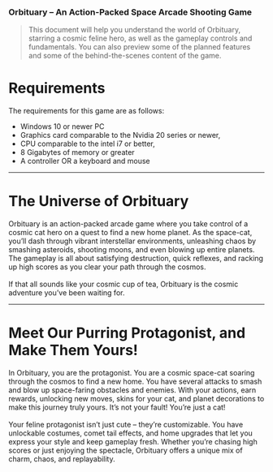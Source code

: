 ### Orbituary – An Action-Packed Space Arcade Shooting Game

> This document will help you understand the world of Orbituary, starring a cosmic feline hero, as well as the gameplay controls and fundamentals. You can also preview some of the planned features and some of the behind-the-scenes content of the game. 

# Requirements

The requirements for this game are as follows: 
- Windows 10 or newer PC
- Graphics card comparable to the Nvidia 20 series or newer, 
- CPU comparable to the intel i7 or better, 
- 8 Gigabytes of memory or greater
- A controller OR a keyboard and mouse
***
# The Universe of Orbituary
Orbituary is an action-packed arcade game where you take control of a cosmic cat hero on a quest to find a new home planet. As the space-cat, you’ll dash through vibrant interstellar environments, unleashing chaos by smashing asteroids, shooting moons, and even blowing up entire planets. The gameplay is all about satisfying destruction, quick reflexes, and racking up high scores as you clear your path through the cosmos.
<br><br>
If that all sounds like your cosmic cup of tea, Orbituary is the cosmic adventure you’ve been waiting for.
***
# Meet Our Purring Protagonist, and Make Them Yours!

In Orbituary, you are the protagonist. You are a cosmic space-cat soaring through the cosmos to find a new home. You have several attacks to smash and blow up space-faring obstacles and enemies. With your actions, earn rewards, unlocking new moves, skins for your cat, and planet decorations to make this journey truly yours. It’s not your fault! You’re just a cat!
<br><br>
Your feline protagonist isn’t just cute – they’re customizable. You have unlockable costumes, comet tail effects, and home upgrades that let you express your style and keep gameplay fresh. Whether you’re chasing high scores or just enjoying the spectacle, Orbituary offers a unique mix of charm, chaos, and replayability.
